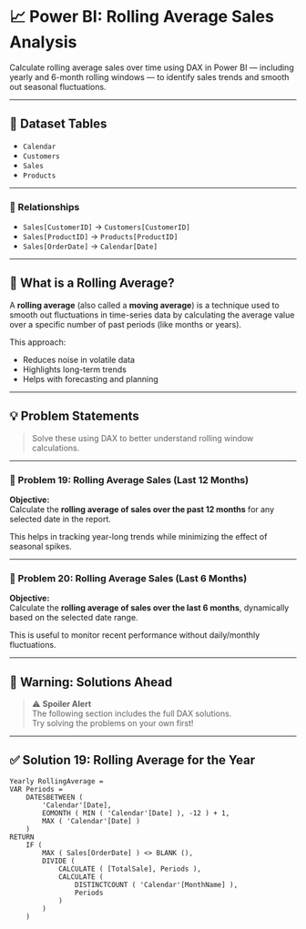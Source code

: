# 📈 Power BI: Rolling Average Sales Analysis

Calculate rolling average sales over time using DAX in Power BI — including yearly and 6-month rolling windows — to identify sales trends and smooth out seasonal fluctuations.

---

## 📁 Dataset Tables

- `Calendar`
- `Customers`
- `Sales`
- `Products`

---

### 🔗 Relationships

- `Sales[CustomerID]` → `Customers[CustomerID]`  
- `Sales[ProductID]` → `Products[ProductID]`  
- `Sales[OrderDate]` → `Calendar[Date]`

---

## 🧠 What is a Rolling Average?

A **rolling average** (also called a **moving average**) is a technique used to smooth out fluctuations in time-series data by calculating the average value over a specific number of past periods (like months or years).

This approach:
- Reduces noise in volatile data
- Highlights long-term trends
- Helps with forecasting and planning

---

## 💡 Problem Statements

> Solve these using DAX to better understand rolling window calculations.

---

### 🔹 Problem 19: Rolling Average Sales (Last 12 Months)

**Objective:**  
Calculate the **rolling average of sales over the past 12 months** for any selected date in the report.

This helps in tracking year-long trends while minimizing the effect of seasonal spikes.

---

### 🔹 Problem 20: Rolling Average Sales (Last 6 Months)

**Objective:**  
Calculate the **rolling average of sales over the last 6 months**, dynamically based on the selected date range.

This is useful to monitor recent performance without daily/monthly fluctuations.

---

## 🚨 Warning: Solutions Ahead

> ⚠️ **Spoiler Alert**  
> The following section includes the full DAX solutions.  
> Try solving the problems on your own first!

---

## ✅ Solution 19: Rolling Average for the Year

```dax
Yearly RollingAverage = 
VAR Periods =
    DATESBETWEEN (
        'Calendar'[Date],
        EOMONTH ( MIN ( 'Calendar'[Date] ), -12 ) + 1,
        MAX ( 'Calendar'[Date] )
    ) 
RETURN
    IF (
        MAX ( Sales[OrderDate] ) <> BLANK (),
        DIVIDE (
            CALCULATE ( [TotalSale], Periods ),
            CALCULATE (
                DISTINCTCOUNT ( 'Calendar'[MonthName] ),
                Periods
            )
        )
    )

